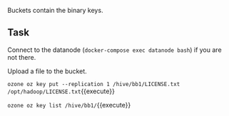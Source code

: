 Buckets contain the binary keys.

## Task

Connect to the datanode (`docker-compose exec datanode bash`) if you are not there.

Upload a file to the bucket.

`ozone oz key put --replication 1 /hive/bb1/LICENSE.txt /opt/hadoop/LICENSE.txt`{{execute}}

`ozone oz key list /hive/bb1/`{{execute}}
